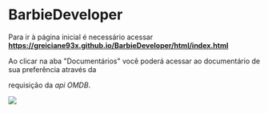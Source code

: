 # BarbieDeveloper 

Para ir à página inicial é necessário acessar __https://greiciane93x.github.io/BarbieDeveloper/html/index.html__ 

Ao clicar na aba "Documentários" você poderá acessar ao documentário de sua preferência através da 

requisição da _api OMDB_.

<img src="https://media.tenor.com/images/215bd09b68b2bd9b1d0f41eead8a667e/tenor.gif" /> 
